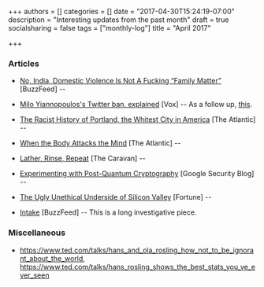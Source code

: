 +++
authors = []
categories = []
date = "2017-04-30T15:24:19-07:00"
description = "Interesting updates from the past month"
draft = true
socialsharing = false
tags = ["monthly-log"]
title = "April 2017"

+++

### Articles

- [No, India, Domestic Violence Is Not A Fucking “Family Matter”](https://www.buzzfeed.com/richakaulpadte/yeh-toh-family-matter-hai?utm_term=.ldVJ1Bqlb#.deMR67Mmz) [BuzzFeed] --

- [Milo Yiannopoulos's Twitter ban, explained](http://www.vox.com/2016/7/20/12226070/milo-yiannopoulus-twitter-ban-explained) [Vox] -- As a follow up, [this](http://www.vox.com/2016/7/22/12256384/leslie-jones-twitter-harassment-seth-meyers).

- [The Racist History of Portland, the Whitest City in America](http://www.theatlantic.com/business/archive/2016/07/racist-history-portland/492035/) [The Atlantic] --

- [When the Body Attacks the Mind](http://www.theatlantic.com/magazine/archive/2016/07/when-the-body-attacks-the-mind/485564/) [The Atlantic] --

- [Lather, Rinse, Repeat](http://www.caravanmagazine.in/reportage/lather-rinse-repeat-saas-bahu-saga) [The Caravan] --

- [Experimenting with Post-Quantum Cryptography](https://security.googleblog.com/2016/07/experimenting-with-post-quantum.html) [Google Security Blog] --

- [The Ugly Unethical Underside of Silicon Valley](http://fortune.com/silicon-valley-startups-fraud-venture-capital/) [Fortune] --

- [Intake](https://www.buzzfeed.com/rosalindadams/intake?utm_term=.nyQ9MWJ3X#.vc4jEAg5G) [BuzzFeed] -- This is a long investigative piece.

### Miscellaneous

- https://www.ted.com/talks/hans_and_ola_rosling_how_not_to_be_ignorant_about_the_world, https://www.ted.com/talks/hans_rosling_shows_the_best_stats_you_ve_ever_seen
